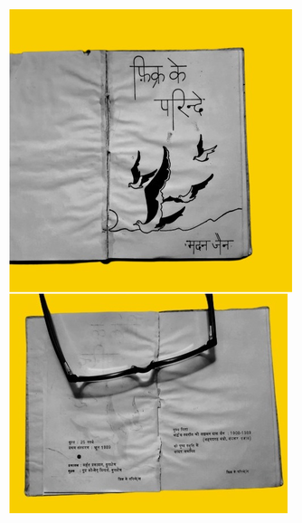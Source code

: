 <div class="centered">
    <img src="./fkpTitle.jpg" alt="title" class="responsive">
</div>

<div class="centered">
    <img src="./fkpPrice.jpg" alt="price" class="responsive">
</div>    
